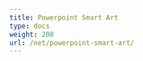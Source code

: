 ```yaml
---
title: Powerpoint Smart Art
type: docs
weight: 200
url: /net/powerpoint-smart-art/
---
```



